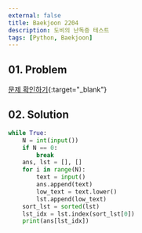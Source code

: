 ```yaml
---
external: false
title: Baekjoon 2204
description: 도비의 난독증 테스트
tags: [Python, Baekjoon]
---
```


## 01. Problem

[문제 확인하기](https://www.acmicpc.net/problem/2204){:target="_blank"}

## 02. Solution

```Python
while True:
    N = int(input())
    if N == 0:
        break
    ans, lst = [], []
    for i in range(N):
        text = input()
        ans.append(text)
        low_text = text.lower()
        lst.append(low_text)
    sort_lst = sorted(lst)
    lst_idx = lst.index(sort_lst[0])
    print(ans[lst_idx])
```
